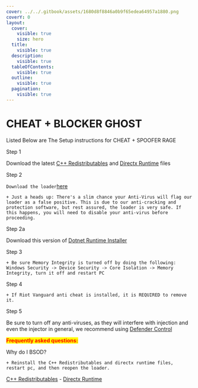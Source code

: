 ```yaml
---
cover: ../../.gitbook/assets/1680d8f8846a0b9f65edea64957a1880.png
coverY: 0
layout:
  cover:
    visible: true
    size: hero
  title:
    visible: true
  description:
    visible: true
  tableOfContents:
    visible: true
  outline:
    visible: true
  pagination:
    visible: true
---
```


# CHEAT + BLOCKER GHOST

Listed Below are The Setup instructions for CHEAT + SPOOFER RAGE

Step 1

Download the latest [C++ Redistributables](https://aka.ms/vs/17/release/vc\_redist.x64.exe) and [Directx Runtime](https://download.microsoft.com/download/1/7/1/1718CCC4-6315-4D8E-9543-8E28A4E18C4C/dxwebsetup.exe) files

Step 2

`Download the loader`[here](https://downloads.team073.com/Cheato\_legit.exe)

```
+ Just a heads up: There's a slim chance your Anti-Virus will flag our loader as a false positive. This is due to our anti-cracking and protection software, but rest assured, the loader is very safe. If this happens, you will need to disable your anti-virus before proceeding.
```

Step 2a

Download this version of [Dotnet Runtime Installer](https://download.visualstudio.microsoft.com/download/pr/4cb113f7-9553-4a2b-9c13-cd4fbd0cea30/02da5b68097af3c33b1b4ee5842f327e/dotnet-runtime-6.0.31-win-x86.exe)

Step 3

```
+ Be sure Memory Integrity is turned off by doing the following: Windows Security -> Device Security -> Core Isolation -> Memory Integrity, turn it off and restart PC
```

Step 4

```
+ If Riot Vanguard anti cheat is installed, it is REQUIRED to remove it.
```

Step 5

Be sure to turn off any anti-viruses, as they will interfere with injection and even the injector in general, we recommend using [Defender Control](https://mega.nz/file/Jv0x2S6C#vxR1b33Z6IPdqiiPp9CNpwGO\_pWCn5izfSgOIsjGjH0)

<mark style="color:red;">**Frequently asked questions:**</mark>&#x20;

Why do I BSOD?

```
+ Reinstall the C++ Redistributables and directx runtime files, restart pc, and then reopen the loader.
```

[C++ Redistributables](https://aka.ms/vs/17/release/vc\_redist.x64.exe) - [Directx Runtime](https://download.microsoft.com/download/1/7/1/1718CCC4-6315-4D8E-9543-8E28A4E18C4C/dxwebsetup.exe)



